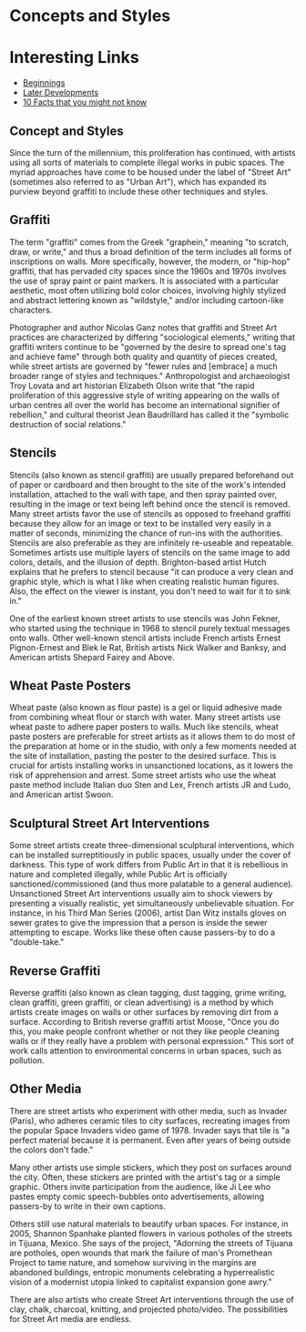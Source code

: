 # Concepts and Styles

# Interesting Links

- [Beginnings](./pages/1_Beginnings.md)
- [Later Developments](./pages/3_Later_Developments.md)
- [10 Facts that you might not know](./pages/10_Facts_Graffiti.md)

## Concept and Styles
Since the turn of the millennium, this proliferation has continued, with artists using all sorts of materials to complete illegal works in pubic spaces. The myriad approaches have come to be housed under the label of "Street Art" (sometimes also referred to as "Urban Art"), which has expanded its purview beyond graffiti to include these other techniques and styles.

## Graffiti
The term "graffiti" comes from the Greek "graphein," meaning "to scratch, draw, or write," and thus a broad definition of the term includes all forms of inscriptions on walls. More specifically, however, the modern, or "hip-hop" graffiti, that has pervaded city spaces since the 1960s and 1970s involves the use of spray paint or paint markers. It is associated with a particular aesthetic, most often utilizing bold color choices, involving highly stylized and abstract lettering known as "wildstyle," and/or including cartoon-like characters.

Photographer and author Nicolas Ganz notes that graffiti and Street Art practices are characterized by differing "sociological elements," writing that graffiti writers continue to be "governed by the desire to spread one's tag and achieve fame" through both quality and quantity of pieces created, while street artists are governed by "fewer rules and [embrace] a much broader range of styles and techniques." Anthropologist and archaeologist Troy Lovata and art historian Elizabeth Olson write that "the rapid proliferation of this aggressive style of writing appearing on the walls of urban centres all over the world has become an international signifier of rebellion," and cultural theorist Jean Baudrillard has called it the "symbolic destruction of social relations."

## Stencils
Stencils (also known as stencil graffiti) are usually prepared beforehand out of paper or cardboard and then brought to the site of the work's intended installation, attached to the wall with tape, and then spray painted over, resulting in the image or text being left behind once the stencil is removed. Many street artists favor the use of stencils as opposed to freehand graffiti because they allow for an image or text to be installed very easily in a matter of seconds, minimizing the chance of run-ins with the authorities. Stencils are also preferable as they are infinitely re-useable and repeatable. Sometimes artists use multiple layers of stencils on the same image to add colors, details, and the illusion of depth. Brighton-based artist Hutch explains that he prefers to stencil because "it can produce a very clean and graphic style, which is what I like when creating realistic human figures. Also, the effect on the viewer is instant, you don't need to wait for it to sink in."

One of the earliest known street artists to use stencils was John Fekner, who started using the technique in 1968 to stencil purely textual messages onto walls. Other well-known stencil artists include French artists Ernest Pignon-Ernest and Blek le Rat, British artists Nick Walker and Banksy, and American artists Shepard Fairey and Above.

## Wheat Paste Posters
Wheat paste (also known as flour paste) is a gel or liquid adhesive made from combining wheat flour or starch with water. Many street artists use wheat paste to adhere paper posters to walls. Much like stencils, wheat paste posters are preferable for street artists as it allows them to do most of the preparation at home or in the studio, with only a few moments needed at the site of installation, pasting the poster to the desired surface. This is crucial for artists installing works in unsanctioned locations, as it lowers the risk of apprehension and arrest. Some street artists who use the wheat paste method include Italian duo Sten and Lex, French artists JR and Ludo, and American artist Swoon.

## Sculptural Street Art Interventions
Some street artists create three-dimensional sculptural interventions, which can be installed surreptitiously in public spaces, usually under the cover of darkness. This type of work differs from Public Art in that it is rebellious in nature and completed illegally, while Public Art is officially sanctioned/commissioned (and thus more palatable to a general audience). Unsanctioned Street Art interventions usually aim to shock viewers by presenting a visually realistic, yet simultaneously unbelievable situation. For instance, in his Third Man Series (2006), artist Dan Witz installs gloves on sewer grates to give the impression that a person is inside the sewer attempting to escape. Works like these often cause passers-by to do a "double-take."

## Reverse Graffiti
Reverse graffiti (also known as clean tagging, dust tagging, grime writing, clean graffiti, green graffiti, or clean advertising) is a method by which artists create images on walls or other surfaces by removing dirt from a surface. According to British reverse graffiti artist Moose, "Once you do this, you make people confront whether or not they like people cleaning walls or if they really have a problem with personal expression." This sort of work calls attention to environmental concerns in urban spaces, such as pollution.

## Other Media
There are street artists who experiment with other media, such as Invader (Paris), who adheres ceramic tiles to city surfaces, recreating images from the popular Space Invaders video game of 1978. Invader says that tile is "a perfect material because it is permanent. Even after years of being outside the colors don't fade."

Many other artists use simple stickers, which they post on surfaces around the city. Often, these stickers are printed with the artist's tag or a simple graphic. Others invite participation from the audience, like Ji Lee who pastes empty comic speech-bubbles onto advertisements, allowing passers-by to write in their own captions.

Others still use natural materials to beautify urban spaces. For instance, in 2005, Shannon Spanhake planted flowers in various potholes of the streets in Tijuana, Mexico. She says of the project, "Adorning the streets of Tijuana are potholes, open wounds that mark the failure of man's Promethean Project to tame nature, and somehow surviving in the margins are abandoned buildings, entropic monuments celebrating a hyperrealistic vision of a modernist utopia linked to capitalist expansion gone awry."

There are also artists who create Street Art interventions through the use of clay, chalk, charcoal, knitting, and projected photo/video. The possibilities for Street Art media are endless.

